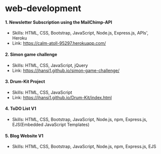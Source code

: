 # web-development

#### 1. Newsletter Subscription using the MailChimp-API 
  - Skills: HTML, CSS, Bootstrap, JavaScript, Node.js, Express.js, APIs', Heroku
  - Link: https://calm-atoll-95297.herokuapp.com/
#### 2. Simon game challenge
  - Skills: HTML, CSS, JavaScript, jQuery
  - Link: https://jhansi1.github.io/simon-game-challenge/
#### 3. Drum-Kit Project
  - Skills: HTML, CSS, JavaScript
  - Link: https://jhansi1.github.io/Drum-Kit/index.html
#### 4. ToDO List V1
  - Skills: HTML, CSS, Bootstrap, JavaScript, Node.js, npm, Express.js, EJS(Embedded JavaScript Templates)
#### 5. Blog Website V1
  - Skills: HTML, CSS, Bootstrap, JavaScript, Node.js, npm, Express.js, EJS
